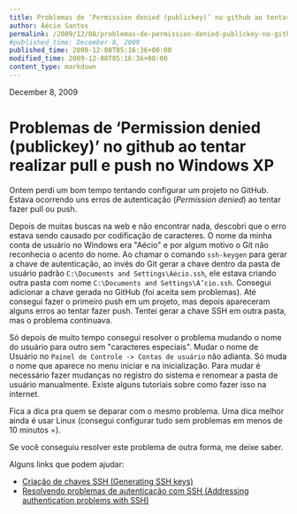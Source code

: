 ```yaml
---
title: Problemas de ‘Permission denied (publickey)’ no github ao tentar realizar pull e push no Windows XP
author: Aécio Santos
permalink: /2009/12/08/problemas-de-permission-denied-publickey-no-github-ao-tentar-realizar-pull-e-push-no-windows-xp/
#published_time: December 8, 2009
published_time: 2009-12-08T05:16:36+00:00
modified_time: 2009-12-08T05:16:36+00:00
content_type: markdown  
---
```

December 8, 2009

# Problemas de ‘Permission denied (publickey)’ no github ao tentar realizar pull e push no Windows XP

Ontem perdi um bom tempo tentando configurar um projeto no GitHub. Estava ocorrendo uns erros de autenticação (*Permission denied*) ao tentar fazer pull ou push.

Depois de muitas buscas na web e não encontrar nada, descobri que o erro estava sendo causado por codificação de caracteres. O nome da minha conta de usuário no Windows era "Aécio" e por algum motivo o Git não reconhecia o acento do nome. Ao chamar o comando `ssh-keygen` para gerar a chave de autenticação, ao invés do Git gerar a chave dentro da pasta de usuário padrão `C:\Documents and Settings\Aécio.ssh`, ele estava criando outra pasta com nome `C:\Documents and Settings\A’cio.ssh`. Consegui adicionar a chave gerada no GitHub (foi aceita sem problemas). Até consegui fazer o primeiro push em um projeto, mas depois apareceram alguns erros ao tentar fazer push. Tentei gerar a chave SSH em outra pasta, mas o problema continuava.

Só depois de muito tempo consegui resolver o problema mudando o nome do usuário para outro sem "caracteres especiais". Mudar o nome de Usuário no `Painel de Controle -> Contas de usuário` não adianta. Só muda o nome que aparece no menu iniciar e na inicialização. Para mudar é necessário fazer mudanças no registro do sistema e renomear a pasta de usuário manualmente. Existe alguns tutoriais sobre como fazer isso na internet.

Fica a dica pra quem se deparar com o mesmo problema. Uma dica melhor ainda é usar Linux (consegui configurar tudo sem problemas em menos de 10 minutos =).

Se você conseguiu resolver este problema de outra forma, me deixe saber.

Alguns links que podem ajudar:

- [Criação de chaves SSH (Generating SSH keys)](http://github.com/guides/addressing-authentication-problems-with-ssh)
- [Resolvendo problemas de autenticação com SSH (Addressing authentication problems with SSH)](http://github.com/guides/addressing-authentication-problems-with-ssh)
